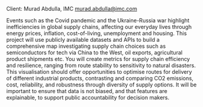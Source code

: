 Client: Murad Abdulla, IMC <murad.abdulla@imc.com>

Events such as the Covid pandemic and the Ukraine-Russia war highlight
inefficiencies in global supply chains, affecting our everyday lives
through energy prices, inflation, cost-of-living, unemployment and
housing. This project will use publicly available datasets and APIs to
build a comprehensive map investigating supply chain choices such as
semiconductors for tech via China to the West, oil exports, agricultural
product shipments etc. You will create metrics for supply chain
efficiency and resilience, ranging from route stability to sensitivity
to natural disasters. This visualisation should offer opportunities to
optimise routes for delivery of different industrial products,
contrasting and comparing CO2 emissions, cost, reliability, and
robustness through diversity of supply options. It will be important to
ensure that data is not biased, and that features are explainable, to
support public accountability for decision makers.